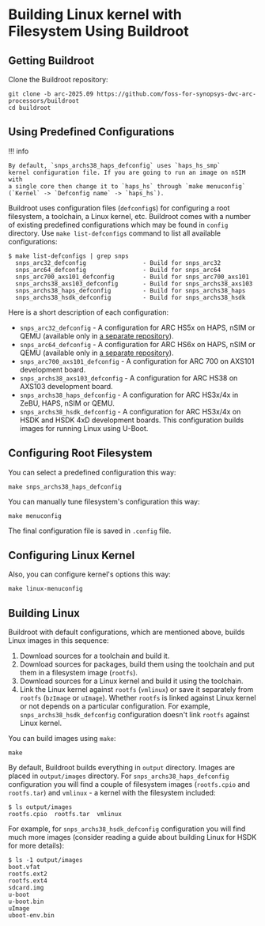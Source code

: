 # Building Linux kernel with Filesystem Using Buildroot

## Getting Buildroot

Clone the Buildroot repository:

```shell
git clone -b arc-2025.09 https://github.com/foss-for-synopsys-dwc-arc-processors/buildroot
cd buildroot
```

## Using Predefined Configurations

!!! info

    By default, `snps_archs38_haps_defconfig` uses `haps_hs_smp`
    kernel configuration file. If you are going to run an image on nSIM with
    a single core then change it to `haps_hs` through `make menuconfig`
    (`Kernel` -> `Defconfig name` -> `haps_hs`).

Buildroot uses configuration files (`defconfig`s) for configuring a root filesystem,
a toolchain, a Linux kernel, etc. Buildroot comes with a number of existing predefined
configurations which may be found in `config` directory. Use `make list-defconfigs` command
to list all available configurations:

```text
$ make list-defconfigs | grep snps
  snps_arc32_defconfig                - Build for snps_arc32
  snps_arc64_defconfig                - Build for snps_arc64
  snps_arc700_axs101_defconfig        - Build for snps_arc700_axs101
  snps_archs38_axs103_defconfig       - Build for snps_archs38_axs103
  snps_archs38_haps_defconfig         - Build for snps_archs38_haps
  snps_archs38_hsdk_defconfig         - Build for snps_archs38_hsdk
```

Here is a short description of each configuration:

* `snps_arc32_defconfig` - A configuration for ARC HS5x on HAPS, nSIM or QEMU (available only in [a separate repository](https://github.com/foss-for-synopsys-dwc-arc-processors/buildroot)).
* `snps_arc64_defconfig` - A configuration for ARC HS6x on HAPS, nSIM or QEMU (available only in [a separate repository](https://github.com/foss-for-synopsys-dwc-arc-processors/buildroot)).
* `snps_arc700_axs101_defconfig` - A configuration for ARC 700 on AXS101 development board.
* `snps_archs38_axs103_defconfig` - A configuration for ARC HS38 on AXS103 development board.
* `snps_archs38_haps_defconfig` - A configuration for ARC HS3x/4x in ZeBU, HAPS, nSIM or QEMU.
* `snps_archs38_hsdk_defconfig` - A configuration for ARC HS3x/4x on HSDK and HSDK 4xD development boards.
This configuration builds images for running Linux using U-Boot.

## Configuring Root Filesystem

You can select a predefined configuration this way:

```shell
make snps_archs38_haps_defconfig
```

You can manually tune filesystem's configuration this way:

```shell
make menuconfig
```

The final configuration file is saved in `.config` file.

## Configuring Linux Kernel

Also, you can configure kernel's options this way:

```shell
make linux-menuconfig
```

## Building Linux

Buildroot with default configurations, which are mentioned above, builds Linux images
in this sequence:

1. Download sources for a toolchain and build it.
2. Download sources for packages, build them using the toolchain and put them
in a filesystem image (`rootfs`).
3. Download sources for a Linux kernel and build it using the toolchain.
4. Link the Linux kernel against `rootfs` (`vmlinux`) or save it separately from `rootfs` (`bzImage` or `uImage`).
Whether `rootfs` is linked against  Linux kernel or not depends on a particular configuration. For example,
`snps_archs38_hsdk_defconfig` configuration doesn't link `rootfs` against Linux kernel.

You can build images using `make`:

```shell
make
```

By default, Buildroot builds everything in `output` directory. Images are placed in
`output/images` directory. For `snps_archs38_haps_defconfig` configuration you will find
a couple of filesystem images (`rootfs.cpio` and `rootfs.tar`) and `vmlinux` - a kernel
with the filesystem included:

```text
$ ls output/images
rootfs.cpio  rootfs.tar  vmlinux
```

For example, for `snps_archs38_hsdk_defconfig` configuration you will find much more
images (consider reading a guide about building Linux for HSDK for more details):

```text
$ ls -1 output/images
boot.vfat
rootfs.ext2
rootfs.ext4
sdcard.img
u-boot
u-boot.bin
uImage
uboot-env.bin
```
